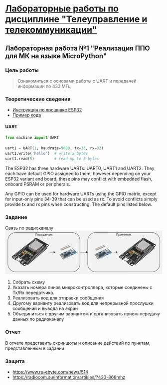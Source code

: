 # [Лабораторные работы по дисциплине "Телеуправление и телекоммуникации"](../../introduction.md)

## Лабораторная работа №1 "Реализация ППО для МК на языке MicroPython"

### Цель работы
> Ознакомиться с основами работы с UART и передачей информации по 433 МГц

### Теоретические сведения
* [Инструкция по прошивке ESP32](../../docs/firmware.md)
* [Пример кода](../../examples/example_2.py)

#### UART
```python
from machine import UART

uart1 = UART(1, baudrate=9600, tx=33, rx=32)
uart1.write('hello')  # write 5 bytes
uart1.read(5)         # read up to 5 bytes
```

The ESP32 has three hardware UARTs: UART0, UART1 and UART2. They each have default GPIO assigned to them, 
however depending on your ESP32 variant and board, these pins may conflict with embedded flash, 
onboard PSRAM or peripherals.

Any GPIO can be used for hardware UARTs using the GPIO matrix, except for input-only pins 34-39 that can be used as rx. 
To avoid conflicts simply provide tx and rx pins when constructing. The default pins listed below.

### Задание
Связь по радиоканалу
![](../static/433.jpg)

1) Собрать схему
2) Указать номера пинов микроконтроллера, которые соединены с Tx/Rx передатчика.
3) Реализовать код для отправки сообщения
4) Другому варианту реализовать код для непрерывной прослушки сообщений и вывода на экран
5) Объединиться с другим вариантом и организовать прием-передачу данных по радиоканалу

### Отчет
В отчете представить скриншоты и описание действий по пунктам, представленным в задании

### Защита
* https://www.ru-ebyte.com/news/514
* https://radiocom.su/information/artikles/?433-868mhz